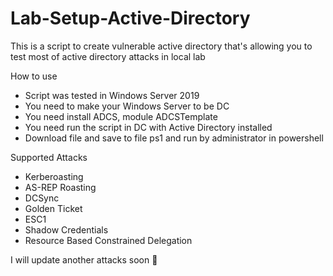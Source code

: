 # Lab-Setup-Active-Directory
This is a script to create vulnerable active directory that's allowing you to test most of active directory attacks in local lab

How to use
- Script was tested in Windows Server 2019
- You need to make your Windows Server to be DC
- You need install ADCS, module ADCSTemplate  
- You need run the script in DC with Active Directory installed
- Download file and save to file ps1 and run by administrator in powershell

Supported Attacks
- Kerberoasting
- AS-REP Roasting
- DCSync
- Golden Ticket
- ESC1
- Shadow Credentials
- Resource Based Constrained Delegation

I will update another attacks soon 🥑
